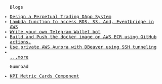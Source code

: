 <!--
<p align="center">
  <samp>
    <a href="https://twitter.com/hsnice16">twitter</a> • 
    <a href="https://hsnice16.medium.com/">medium (blogs)</a>
  </samp>
</p>
-->

<samp>
  <ul>
    <p>Blogs</p>
    <li>
      <a href="https://hsnice16.medium.com/design-a-perpetual-trading-dapp-system-9477908ed718">Design a Perpetual Trading DApp System</a>    
    </li>
    <li>
      <a href="https://hsnice16.medium.com/lambda-function-to-access-rds-s3-and-eventbridge-in-aws-f55b95e7a5bc">Lambda function to access RDS, S3. And, Eventbridge in AWS</a>    
    </li>
    <li>
      <a href="https://hsnice16.medium.com/write-your-own-telegram-wallet-bot-84a8877af038">Write your own Telegram Wallet bot</a>    
    </li>
    <li>
      <a href="https://medium.com/@hsnice16/build-and-push-the-docker-image-on-aws-ecr-using-github-actions-ae58567dc79e">Build and Push the docker image on AWS ECR using GitHub actions.</a>    
    </li>
    <li>
      <a href="https://medium.com/@hsnice16/use-private-aws-aurora-with-dbeaver-using-ssh-tunneling-7372b546a52c">Use private AWS Aurora with DBeaver using SSH tunneling</a>    
    </li>
    <li></li>
    <a href="https://hsnice16.medium.com/">...more</a>
  </ul>
</samp>

<samp>
  <ul>
    <p>Gumroad</p>
    <li>
      <a href="https://hsnice.gumroad.com/l/pdnbo">KPI Metric Cards Component</a>    
    </li>
  </ul>
</samp>

<!--
<samp>
  <ul>
    <p>Projects</p>
    <!--
    <li>
      <a href="https://techinterviewexp.site/">techinterviewexp.site</a>    
    </li>
    // missing end

    <li>
      <a href="https://forming-typeform.vercel.app/">forming-typeform.vercel.app</a>      
    </li>
    <li>
      <a href="https://poshui.netlify.app/">poshui.netlify.app</a>
    </li>
    <li>
      <a href="https://vanilla-web.netlify.app/">vanilla-web.netlify.app</a>
    </li>
  </ul>
</samp>
-->

<!--
<samp>
  <ul>
    <p>Talks</p>
    <li>
      <a href="https://youtu.be/5nwA9B9LSaM?si=8rteLmCtBSuBDf4y">Debug Efficiently using React Developer Tools</a>    
    </li>
  </ul>
</samp>
-->
